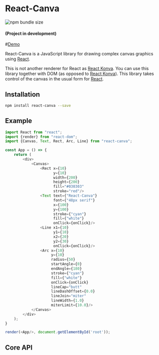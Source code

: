 # React-Canva
![npm bundle size](https://img.shields.io/bundlephobia/min/react-canva?color=green)
#### (Project in development)

#[Demo](https://goldenfishe.github.io/react-canva/)

React-Canva is a JavaScript library for drawing complex canvas graphics using
[React](http://facebook.github.io/react/).

This is not another renderer for React as [React Konva](https://github.com/konvajs/react-konva). You can use this
library together with DOM (as opposed to [React Konva](https://github.com/konvajs/react-konva)). This library takes
control of the canvas in the usual form for [React](http://facebook.github.io/react/).

## Installation

```bash
npm install react-canva --save
```

## Example

```javascript
import React from "react";
import {render} from "react-dom";
import {Canvas, Text, Rect, Arc, Line} from "react-canva";

const App = () => {
    return (
        <div>
            <Canvas>
                <Rect x={10}
                      y={10}
                      width={200}
                      height={200}
                      fill="#030303"
                      stroke="red"/>
                <Text text={"React-Canva"}
                      font={"48px serif"}
                      x={100}
                      y={100}
                      stroke={"cyan"}
                      fill={"white"}
                      onClick={onClick}/>
                <Line x1={10}
                      y1={10}
                      x2={20}
                      y2={30}
                      onClick={onClick}/>
                <Arc x={10}
                     y={10}
                     radius={50}
                     startAngle={0}
                     endAngle={180}
                     stroke={"cyan"}
                     fill={"white"}
                     onClick={onClick}
                     lineCap="butt"
                     lineDashOffset={0.0}
                     lineJoin="miter"
                     lineWidth={1.0}
                     miterLimit={10.0}/>
            </Canvas>
        </div>
    );
}

render(<App/>, document.getElementById('root'));
```

## Core API